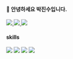 #### 👋 안녕하세요 박진수입니다.
<a href="https://velog.io/@jinsubox">
<img src="https://img.shields.io/badge/tech blog -20C997?style=flat-square&logo=Velog&logoColor=white"/>
</a>
<a href="https://www.instagram.com/jinsup9k" class="">
<img src="https://img.shields.io/badge/instagram -E4405F?style=flat-square&logo=instagram&logoColor=white"/>
</a> 
<a href="mailto:jinsubox@gmail.com" class="">
<img src="https://img.shields.io/badge/jinsubox@gmail.com -EA4336?style=flat-square&logo=Gmail&logoColor=white"/>
</a>
 




#### skills
<img src="https://img.shields.io/badge/java -007396?style=flat-square&logo=java&logoColor=white"> <img src="https://img.shields.io/badge/spring -6DB33F?style=flat-square&logo=spring&logoColor=white"/> <img src="https://img.shields.io/badge/mysql -4479A1?style=flat-square&logo=mysql&logoColor=white"/> <img src="https://img.shields.io/badge/git -F05032?style=flat-square&logo=git&logoColor=white"/> 

